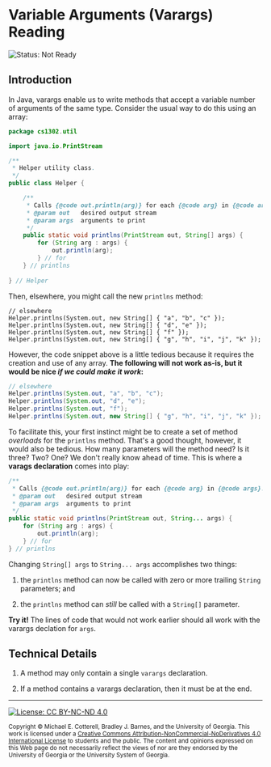 # Variable Arguments (Varargs) Reading

![Status: Not Ready](https://img.shields.io/badge/Status-Not%20Ready-red.svg)

## Introduction

In Java, varargs enable us to write methods that accept a variable number
of arguments of the same type. Consider the usual way to do this using an
array:

```java
package cs1302.util

import java.io.PrintStream

/**
 * Helper utility class.
 */
public class Helper {

    /**
     * Calls {@code out.println(arg)} for each {@code arg} in {@code args}.
     * @param out   desired output stream
     * @param args  arguments to print
     */
    public static void printlns(PrintStream out, String[] args) {
        for (String arg : args) {
            out.println(arg);
        } // for
    } // printlns
    
} // Helper
```

Then, elsewhere, you might call the new `printlns` method:

```
// elsewhere
Helper.printlns(System.out, new String[] { "a", "b", "c" });
Helper.printlns(System.out, new String[] { "d", "e" });
Helper.printlns(System.out, new String[] { "f" });
Helper.printlns(System.out, new String[] { "g", "h", "i", "j", "k" });
```

However, the code snippet above is a little tedious because it requires
the creation and use of any array. **The following will not work as-is, 
but it would be nice _if we could make it work_:**

```java
// elsewhere
Helper.printlns(System.out, "a", "b", "c");
Helper.printlns(System.out, "d", "e");
Helper.printlns(System.out, "f");
Helper.printlns(System.out, new String[] { "g", "h", "i", "j", "k" });
```

To facilitate this, your first instinct might be to create a set
of method _overloads_ for the `printlns` method. That's a good thought,
however, it would also be tedious. How many parameters will the
method need? Is it three? Two? One? We don't really know ahead of time. 
This is where a **varags declaration** comes into play:

```java
/**
 * Calls {@code out.println(arg)} for each {@code arg} in {@code args}.
 * @param out   desired output stream
 * @param args  arguments to print
 */
public static void printlns(PrintStream out, String... args) {
    for (String arg : args) {
        out.println(arg);
    } // for
} // printlns
```

Changing `String[] args` to `String... args` accomplishes two things:

1. the `printlns` method can now be called with zero or more trailing
   `String` parameters; and
   
1. the `printlns` method can _still_ be called with a `String[]` parameter.

**Try it!** The lines of code that would not work earlier should all work
with the varargs declation for `args`.

## Technical Details

1. A method may only contain a single `varargs` declaration.

1. If a method contains a varargs declaration, then it must be at the end.

<hr/>

[![License: CC BY-NC-ND 4.0](https://img.shields.io/badge/License-CC%20BY--NC--ND%204.0-lightgrey.svg)](http://creativecommons.org/licenses/by-nc-nd/4.0/)

<small>
Copyright &copy; Michael E. Cotterell, Bradley J. Barnes, and the University of Georgia.
This work is licensed under a <a rel="license" href="http://creativecommons.org/licenses/by-nc-nd/4.0/">Creative Commons Attribution-NonCommercial-NoDerivatives 4.0 International License</a> to students and the public.
The content and opinions expressed on this Web page do not necessarily reflect the views of nor are they endorsed by the University of Georgia or the University System of Georgia.
</small>

